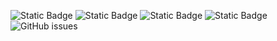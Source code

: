 ![Static Badge](https://img.shields.io/badge/blacklists-60-000000) ![Static Badge](https://img.shields.io/badge/blacklisted-2697881-cc0000) ![Static Badge](https://img.shields.io/badge/whitelisted-2245-00CC00) ![Static Badge](https://img.shields.io/badge/streaming_blacklist-28107-000000) ![GitHub issues](https://img.shields.io/github/issues/fabriziosalmi/blacklists)
